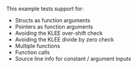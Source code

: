 This example tests support for:

* Structs as function arguments
* Pointers as function arguments
* Avoiding the KLEE over-shift check
* Avoiding the KLEE divide by zero check
* Multiple functions
* Function calls
* Source line info for constant / argument inputs
